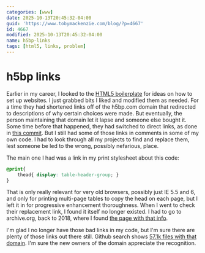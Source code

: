 ```yaml
---
categories: [www]
date: 2025-10-13T20:45:32-04:00
guid: 'https://www.tobymackenzie.com/blog/?p=4667'
id: 4667
modified: 2025-10-13T20:45:32-04:00
name: h5bp-links
tags: [html5, links, problem]
---
```


h5bp links
==========

Earlier in my career, I looked to the [HTML5 boilerplate](https://github.com/h5bp/html5-boilerplate) for ideas on how to set up websites.  I just grabbed bits I liked and modified them as needed.  For a time they had shortened links off of the h5bp.com domain that redirected to descriptions of why certain choices were made.  But eventually, the person maintaining that domain let it lapse and someone else bought it.<!--more-->  Some time before that happened, they had switched to direct links, as done in [this commit](https://github.com/h5bp/html5-boilerplate/commit/697fa65).  But I still had some of those links in comments in some of my own code.  I had to look through all my projects to find and replace them, lest someone be led to the wrong, possibly nefarious, place.

The main one I had was a link in my print stylesheet about this code: 

``` css
@print{
	thead{ display: table-header-group; }
}
```

That is only really relevant for very old browsers, possibly just IE 5.5 and 6, and only for printing multi-page tables to copy the head on each page, but I left it in for progressive enhancement thoroughness.  When I went to check their replacement link, I found it itself no longer existed.  I had to go to archive.org, back to 2018, where I found [the page with that info](https://web.archive.org/web/20180815150934/http://css-discuss.incutio.com/wiki/Printing_Tables).

I'm glad I no longer have those bad links in my code, but I'm sure there are plenty of those links out there still.  Github search shows [57.1k files with that domain](https://github.com/search?q=h5bp.com&type=code).  I'm sure the new owners of the domain appreciate the recognition.
